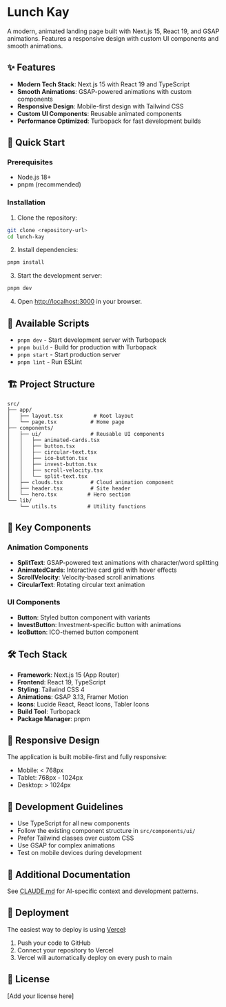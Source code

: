 # Lunch Kay

A modern, animated landing page built with Next.js 15, React 19, and GSAP animations. Features a responsive design with custom UI components and smooth animations.

## ✨ Features

- **Modern Tech Stack**: Next.js 15 with React 19 and TypeScript
- **Smooth Animations**: GSAP-powered animations with custom components
- **Responsive Design**: Mobile-first design with Tailwind CSS
- **Custom UI Components**: Reusable animated components
- **Performance Optimized**: Turbopack for fast development builds

## 🚀 Quick Start

### Prerequisites
- Node.js 18+
- pnpm (recommended)

### Installation

1. Clone the repository:
```bash
git clone <repository-url>
cd lunch-kay
```

2. Install dependencies:
```bash
pnpm install
```

3. Start the development server:
```bash
pnpm dev
```

4. Open [http://localhost:3000](http://localhost:3000) in your browser.

## 📜 Available Scripts

- `pnpm dev` - Start development server with Turbopack
- `pnpm build` - Build for production with Turbopack
- `pnpm start` - Start production server
- `pnpm lint` - Run ESLint

## 🏗️ Project Structure

```
src/
├── app/
│   ├── layout.tsx          # Root layout
│   └── page.tsx           # Home page
├── components/
│   ├── ui/                # Reusable UI components
│   │   ├── animated-cards.tsx
│   │   ├── button.tsx
│   │   ├── circular-text.tsx
│   │   ├── ico-button.tsx
│   │   ├── invest-button.tsx
│   │   ├── scroll-velocity.tsx
│   │   └── split-text.tsx
│   ├── clouds.tsx         # Cloud animation component
│   ├── header.tsx         # Site header
│   └── hero.tsx          # Hero section
└── lib/
    └── utils.ts          # Utility functions
```

## 🎨 Key Components

### Animation Components
- **SplitText**: GSAP-powered text animations with character/word splitting
- **AnimatedCards**: Interactive card grid with hover effects
- **ScrollVelocity**: Velocity-based scroll animations
- **CircularText**: Rotating circular text animation

### UI Components
- **Button**: Styled button component with variants
- **InvestButton**: Investment-specific button with animations
- **IcoButton**: ICO-themed button component

## 🛠️ Tech Stack

- **Framework**: Next.js 15 (App Router)
- **Frontend**: React 19, TypeScript
- **Styling**: Tailwind CSS 4
- **Animations**: GSAP 3.13, Framer Motion
- **Icons**: Lucide React, React Icons, Tabler Icons
- **Build Tool**: Turbopack
- **Package Manager**: pnpm

## 📱 Responsive Design

The application is built mobile-first and fully responsive:
- Mobile: < 768px
- Tablet: 768px - 1024px
- Desktop: > 1024px

## 🎯 Development Guidelines

- Use TypeScript for all new components
- Follow the existing component structure in `src/components/ui/`
- Prefer Tailwind classes over custom CSS
- Use GSAP for complex animations
- Test on mobile devices during development

## 📄 Additional Documentation

See [CLAUDE.md](./CLAUDE.md) for AI-specific context and development patterns.

## 🚀 Deployment

The easiest way to deploy is using [Vercel](https://vercel.com/new):

1. Push your code to GitHub
2. Connect your repository to Vercel
3. Vercel will automatically deploy on every push to main

## 📝 License

[Add your license here]
